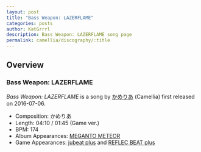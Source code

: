 ```yaml
---
layout: post
title: "Bass Weapon: LAZERFLAME"
categories: posts
author: KatGrrrl
description: Bass Weapon: LAZERFLAME song page
permalink: camellia/discography/:title
---
```


## Overview

### Bass Weapon: LAZERFLAME

*Bass Weapon: LAZERFLAME* is a song by [かめりあ](<{% link postsWiki/_posts/2023-12-10-camellia.md %}>) (Camellia) first released on 2016-07-06.

* Composition: かめりあ
* Length: 04:10 / 01:45 (Game ver.)
* BPM: 174
* Album Appearances: [MEGANTO METEOR](<{% link postsInclude/_posts/camellia/albums/MEGANTO-METEOR/2023-12-21-MEGANTO-METEOR.md %}>)
* Game Appearances: [jubeat plus](https://remywiki.com/CS_jb_plus) and [REFLEC BEAT plus](https://remywiki.com/CS_RB_plus)
